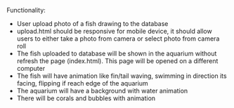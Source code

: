 Functionality:
- User upload photo of a fish drawing to the database
- upload.html should be responsive for mobile device, it should allow users to either take a photo from camera or select photo from camera roll
- The fish uploaded to database will be shown in the aquarium without refresh the page (index.html). This page will be opened on a different computer
- The fish will have animation like fin/tail waving, swimming in direction its facing, flipping if reach edge of the aquarium
- The aquarium will have a background with water animation
- There will be corals and bubbles with animation
